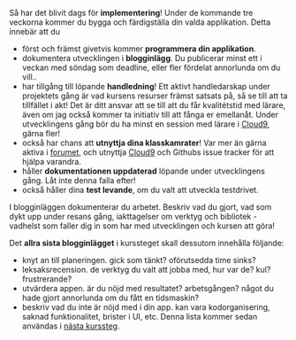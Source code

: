 Så har det blivit dags för **implementering**! Under de kommande tre veckorna kommer du bygga och färdigställa din valda applikation. Detta innebär att du

*    först och främst givetvis kommer **programmera din applikation**. 
*    dokumentera utvecklingen i **blogginlägg**. Du publicerar minst ett i veckan med söndag som deadline, eller fler fördelat annorlunda om du vill..
*    har tillgång till löpande **handledning**! Ett aktivt handledarskap under projektets gång är vad kursens resurser främst satsats på, så se till att ta tillfället i akt! Det är ditt ansvar att se till att du får kvalitétstid med lärare, även om jag också kommer ta initiativ till att fånga er emellanåt. Under utvecklingens gång bör du ha minst en session med lärare i [Cloud9][2], gärna fler!
*    också har chans att **utnyttja dina klasskamrater**! Var mer än gärna aktiva i [forumet][1], och utnyttja [Cloud9][2] och Githubs issue tracker för att hjälpa varandra. 
*    håller **dokumentationen uppdaterad** löpande under utvecklingens gång. Låt inte denna falla efter!
*    också håller dina **test levande**, om du valt att utveckla testdrivet.

I blogginläggen dokumenterar du arbetet. Beskriv vad du gjort, vad som dykt upp under resans gång, iakttagelser om verktyg och bibliotek - vadhelst som faller dig in som har med utvecklingen och kursen att göra! 

Det **allra sista blogginlägget** i kurssteget skall dessutom innehålla följande:

*    knyt an till planeringen. gick som tänkt? oförutsedda time sinks?
*    leksaksrecension. de verktyg du valt att jobba med, hur var de? kul? frustrerande?
*    utvärdera appen. är du nöjd med resultatet? arbetsgången? något du hade gjort annorlunda om du fått en tidsmaskin?
*    beskriv vad du inte är nöjd med i din app. kan vara kodorganisering, saknad funktionalitet, brister i UI, etc. Denna lista kommer sedan användas i [nästa kurssteg][3].

[1]: http://bit.ly/riaforum
[2]: https://coursepress.lnu.se/kurs/ria-utveckling-med-javascript/cloud9-editor/
[3]: https://coursepress.lnu.se/kurs/ria-utveckling-med-javascript/steg-4-kollaborering-v10/